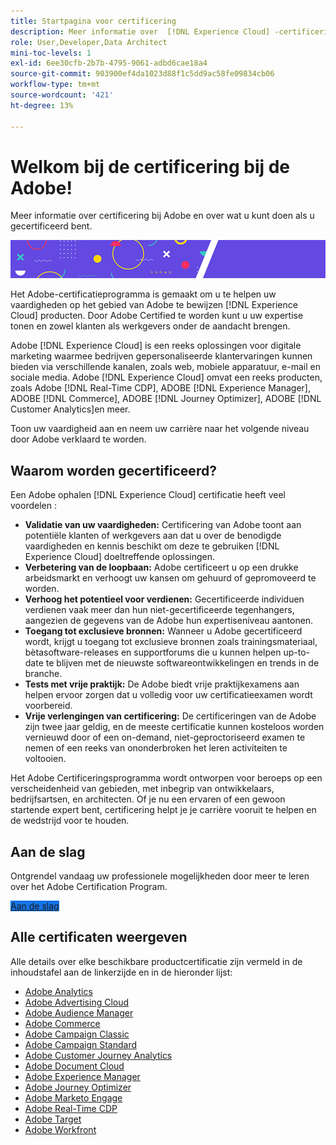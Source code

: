 ```yaml
---
title: Startpagina voor certificering
description: Meer informatie over  [!DNL Experience Cloud] -certificering bij Adobe. Ontdek wat certificeren voor u kan doen.
role: User,Developer,Data Architect
mini-toc-levels: 1
exl-id: 6ee30cfb-2b7b-4795-9061-adbd6cae18a4
source-git-commit: 903900ef4da1023d88f1c5dd9ac58fe09834cb06
workflow-type: tm+mt
source-wordcount: '421'
ht-degree: 13%

---
```


# Welkom bij de certificering bij de Adobe!

Meer informatie over certificering bij Adobe en over wat u kunt doen als u gecertificeerd bent.

![Banner](/help/certifications/assets/home_banner_smallwide.png)

Het Adobe-certificatieprogramma is gemaakt om u te helpen uw vaardigheden op het gebied van Adobe te bewijzen [!DNL Experience Cloud] producten. Door Adobe Certified te worden kunt u uw expertise tonen en zowel klanten als werkgevers onder de aandacht brengen.

Adobe [!DNL Experience Cloud] is een reeks oplossingen voor digitale marketing waarmee bedrijven gepersonaliseerde klantervaringen kunnen bieden via verschillende kanalen, zoals web, mobiele apparatuur, e-mail en sociale media. Adobe [!DNL Experience Cloud] omvat een reeks producten, zoals Adobe [!DNL Real-Time CDP], ADOBE [!DNL Experience Manager], ADOBE [!DNL Commerce], ADOBE [!DNL Journey Optimizer], ADOBE [!DNL Customer Analytics]en meer.

Toon uw vaardigheid aan en neem uw carrière naar het volgende niveau door Adobe verklaard te worden.


## Waarom worden gecertificeerd?

Een Adobe ophalen [!DNL Experience Cloud] certificatie heeft veel voordelen :

* **Validatie van uw vaardigheden:** Certificering van Adobe toont aan potentiële klanten of werkgevers aan dat u over de benodigde vaardigheden en kennis beschikt om deze te gebruiken [!DNL Experience Cloud] doeltreffende oplossingen.
* **Verbetering van de loopbaan:** Adobe certificeert u op een drukke arbeidsmarkt en verhoogt uw kansen om gehuurd of gepromoveerd te worden.
* **Verhoog het potentieel voor verdienen:** Gecertificeerde individuen verdienen vaak meer dan hun niet-gecertificeerde tegenhangers, aangezien de gegevens van de Adobe hun expertiseniveau aantonen.
* **Toegang tot exclusieve bronnen:** Wanneer u Adobe gecertificeerd wordt, krijgt u toegang tot exclusieve bronnen zoals trainingsmateriaal, bètasoftware-releases en supportforums die u kunnen helpen up-to-date te blijven met de nieuwste softwareontwikkelingen en trends in de branche.
* **Tests met vrije praktijk:** De Adobe biedt vrije praktijkexamens aan helpen ervoor zorgen dat u volledig voor uw certificatieexamen wordt voorbereid.
* **Vrije verlengingen van certificering:** De certificeringen van de Adobe zijn twee jaar geldig, en de meeste certificatie kunnen kosteloos worden vernieuwd door of een on-demand, niet-geproctoriseerd examen te nemen of een reeks van ononderbroken het leren activiteiten te voltooien.

Het Adobe Certificeringsprogramma wordt ontworpen voor beroeps op een verscheidenheid van gebieden, met inbegrip van ontwikkelaars, bedrijfsartsen, en architecten. Of je nu een ervaren of een gewoon startende expert bent, certificering helpt je je carrière vooruit te helpen en de wedstrijd voor te houden.

## Aan de slag

Ontgrendel vandaag uw professionele mogelijkheden door meer te leren over het Adobe Certification Program.

<a href="https://experienceleague.adobe.com/docs/certification/certification/getting-started.html" target="_blank" class="spectrum-Button spectrum-Button--fill spectrum-Button--accent spectrum-Button--sizeM is-margin-bottom-big-big at-element-click-tracking" style="background-color:#1473E6"><span class="spectrum-Button-label has-no-wrap">Aan de slag</span></a>


## Alle certificaten weergeven

Alle details over elke beschikbare productcertificatie zijn vermeld in de inhoudstafel aan de linkerzijde en in de hieronder lijst:

* [Adobe Analytics](/help/certifications/aa/aa-overview.md)
* [Adobe Advertising Cloud](/help/certifications/aac/aac-overview.md)
* [Adobe Audience Manager](/help/certifications/aam/aam-overview.md)
* [Adobe Commerce](/help/certifications/ac/ac-overview.md)
* [Adobe Campaign Classic](/help/certifications/acc/acc-overview.md)
* [Adobe Campaign Standard](/help/certifications/acs/acs-overview.md)
* [Adobe Customer Journey Analytics](/help/certifications/acja/acja-overview.md)
* [Adobe Document Cloud](/help/certifications/adc/adc-overview.md)
* [Adobe Experience Manager](/help/certifications/aem/aem-overview.md)
* [Adobe Journey Optimizer](/help/certifications/ajo/ajo-overview.md)
* [Adobe Marketo Engage](/help/certifications/ame/ame-overview.md)
* [Adobe Real-Time CDP](/help/certifications/rtcdp/rtcdp-overview.md)
* [Adobe Target](/help/certifications/at/at-overview.md)
* [Adobe Workfront](/help/certifications/aw/aw-overview.md)